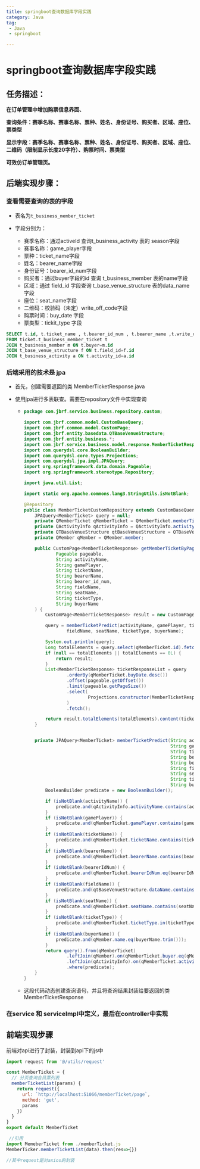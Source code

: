 ```yaml
---
title: springboot查询数据库字段实践
category: Java
tag: 
 - Java
 - springboot

---
```


# springboot查询数据库字段实践

## 任务描述：

**在订单管理中增加购票信息界面、**

**查询条件：赛季名称、赛事名称、票种、姓名、身份证号、购买者、区域、座位、票类型**

**显示字段：赛季名称、赛事名称、票种、姓名、身份证号、购买者、区域、座位、二维码（限制显示长度20字符）、购票时间、票类型**

**可效仿订单管理页。**

## 后端实现步骤：

### 查看需要查询的表的字段

* 表名为`t_business_member_ticket`

* 字段分别为：
  * 赛季名称：通过activeId 查询t_business_activity 表的 season字段
  * 赛事名称：game_player字段
  * 票种：ticket_name字段
  * 姓名：bearer_name字段
  * 身份证号：bearer_id_num字段
  * 购买者：通过buyer字段的id 查询 t_business_member 表的name字段
  * 区域：通过 field_id 字段查询 t_base_venue_structure 表的data_name 字段
  * 座位：seat_name字段
  * 二维码：校验码（未定）write_off_code字段
  * 购票时间：buy_date 字段
  * 票类型：tickit_type 字段

```sql
SELECT t.id, t.ticket_name , t.bearer_id_num , t.bearer_name ,t.write_off_code,t.game_player , t.seat_name ,t.buy_date,t.tickit_type, m.name AS buyer_name , f.data_name AS field_name , a.activity_name AS activity_name 
FROM ticket.t_business_member_ticket t
JOIN t_business_member m ON t.buyer=m.id
JOIN t_base_venue_structure f ON t.field_id=f.id
JOIN t_business_activity a ON t.activity_id=a.id
```

### 后端采用的技术是 jpa

* 首先，创建需要返回的类 MemberTicketResponse.java

* 使用jpa进行多表联查。需要在repository文件中实现查询

  * ```java
    package com.jbrf.service.business.repository.custom;
    
    import com.jbrf.common.model.CustomBaseQuery;
    import com.jbrf.common.model.CustomPage;
    import com.jbrf.entity.basedata.QTBaseVenueStructure;
    import com.jbrf.entity.business.*;
    import com.jbrf.service.business.model.response.MemberTicketResponse;
    import com.querydsl.core.BooleanBuilder;
    import com.querydsl.core.types.Projections;
    import com.querydsl.jpa.impl.JPAQuery;
    import org.springframework.data.domain.Pageable;
    import org.springframework.stereotype.Repository;
    
    import java.util.List;
    
    import static org.apache.commons.lang3.StringUtils.isNotBlank;
    
    @Repository
    public class MemberTicketCustomRepository extends CustomBaseQuery<MemberTicket> {
        JPAQuery<MemberTicket> query = null;
        private QMemberTicket qMemberTicket = QMemberTicket.memberTicket;
        private QActivityInfo qActivityInfo = QActivityInfo.activityInfo;
        private QTBaseVenueStructure qtBaseVenueStructure = QTBaseVenueStructure.tBaseVenueStructure;
        private QMember qMember = QMember.member;
    
        public CustomPage<MemberTicketResponse> getMemberTicketByPage(
                Pageable pageable,
                String activityName,
                String gamePlayer,
                String ticketName,
                String bearerName,
                String bearer_id_num,
                String fieldName,
                String seatName,
                String ticketType,
                String buyerName
        ) {
            CustomPage<MemberTicketResponse> result = new CustomPage<MemberTicketResponse>(pageable);
    
            query = memberTicketPredict(activityName, gamePlayer, ticketName, bearerName, bearer_id_num,
                    fieldName, seatName, ticketType, buyerName);
    
            System.out.println(query);
            Long totalElements = query.select(qMemberTicket.id).fetchCount();
            if (null == totalElements || totalElements == 0L) {
                return result;
            }
            List<MemberTicketResponse> ticketResponseList = query
                    .orderBy(qMemberTicket.buyDate.desc())
                    .offset(pageable.getOffset())
                    .limit(pageable.getPageSize())
                    .select(
                            Projections.constructor(MemberTicketResponse.class, qMemberTicket.id, qMemberTicket.buyDate, qMemberTicket.seatName, qMember.name, qMemberTicket.ticketType, qMemberTicket.bearerName, qMemberTicket.bearerIdNum, qMemberTicket.gamePlayer, qMemberTicket.ticketName, qtBaseVenueStructure.dataName, qActivityInfo.activityName, qMemberTicket.writeOffCode)
                    )
                    .fetch();
    
            return result.totalElements(totalElements).content(ticketResponseList);
        }
    
    
        private JPAQuery<MemberTicket> memberTicketPredict(String activityName,
                                                           String gamePlayer,
                                                           String ticketName,
                                                           String bearerName,
                                                           String bearerIdNum,
                                                           String fieldName,
                                                           String seatName,
                                                           String ticketType,
                                                           String buyerName) {
            BooleanBuilder predicate = new BooleanBuilder();
    
            if (isNotBlank(activityName)) {
                predicate.and(qActivityInfo.activityName.contains(activityName.trim()));
            }
            if (isNotBlank(gamePlayer)) {
                predicate.and(qMemberTicket.gamePlayer.contains(gamePlayer.trim()));
            }
            if (isNotBlank(ticketName)) {
                predicate.and(qMemberTicket.ticketName.contains(ticketName.trim()));
            }
            if (isNotBlank(bearerName)) {
                predicate.and(qMemberTicket.bearerName.contains(bearerName.trim()));
            }
            if (isNotBlank(bearerIdNum)) {
                predicate.and(qMemberTicket.bearerIdNum.eq(bearerIdNum.trim()));
            }
            if (isNotBlank(fieldName)) {
                predicate.and(qtBaseVenueStructure.dataName.contains(fieldName.trim()));
            }
            if (isNotBlank(seatName)) {
                predicate.and(qMemberTicket.seatName.contains(seatName.trim()));
            }
            if (isNotBlank(ticketType)) {
                predicate.and(qMemberTicket.ticketType.in(ticketType.split(",")));
            }
            if (isNotBlank(buyerName)) {
                predicate.and(qMember.name.eq(buyerName.trim()));
            }
            return query().from(qMemberTicket)
                    .leftJoin(qMember).on(qMemberTicket.buyer.eq(qMember.id))              .leftJoin(qtBaseVenueStructure).on(qMemberTicket.fieldId.eq(qtBaseVenueStructure.id))
                    .leftJoin(qActivityInfo).on(qMemberTicket.activityId.eq(qActivityInfo.id))
                    .where(predicate);
        }
    }
    
    ```

  * 这段代码动态创建查询语句，并且将查询结果封装给要返回的类 MemberTicketResponse

### 在service 和 serviceImpl中定义，最后在controller中实现

## 前端实现步骤

前端对api进行了封装，封装到api下的js中

```js
import request from '@/utils/request'

const MemberTicket = {
  // 分页查询会员票列表
  memberTicketList(params) {
    return request({
      url: `http://localhost:51066/memberTicket/page`,
      method: 'get',
      params
    })
  }
}
export default MemberTicket

 //引用
import MemeberTicket from ./memberTicket.js
MemberTicker.memberTicketList(data).then(res=>{})

//其中request是对axios的封装
```

